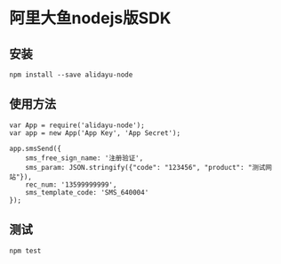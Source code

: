 # 阿里大鱼nodejs版SDK

## 安装

````
npm install --save alidayu-node
````

## 使用方法
````
var App = require('alidayu-node');
var app = new App('App Key', 'App Secret');

app.smsSend({
    sms_free_sign_name: '注册验证',
    sms_param: JSON.stringify({"code": "123456", "product": "测试网站"}),
    rec_num: '13599999999',
    sms_template_code: 'SMS_640004'
});
````

## 测试

````
npm test
````